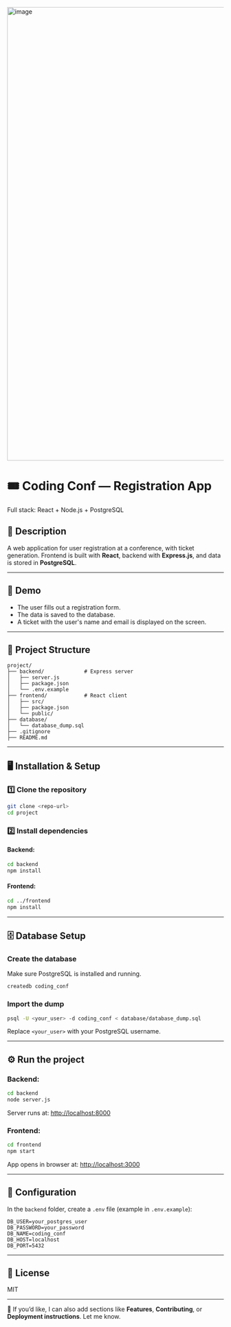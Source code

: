 <img width="1440" height="1056" alt="image" src="https://github.com/user-attachments/assets/c2ab7803-fe00-46eb-bd78-c0e88e90368b" />


# 🎟️ Coding Conf — Registration App

Full stack: React + Node.js + PostgreSQL

## 📄 Description

A web application for user registration at a conference, with ticket generation.
Frontend is built with **React**, backend with **Express.js**, and data is stored in **PostgreSQL**.

---

## 🚀 Demo

* The user fills out a registration form.
* The data is saved to the database.
* A ticket with the user's name and email is displayed on the screen.

---

## 📁 Project Structure

```
project/
├── backend/             # Express server
│   ├── server.js
│   ├── package.json
│   └── .env.example
├── frontend/            # React client
│   ├── src/
│   ├── package.json
│   └── public/
├── database/
│   └── database_dump.sql
├── .gitignore
├── README.md
```

---

## 🖥️ Installation & Setup

### 1️⃣ Clone the repository

```bash
git clone <repo-url>
cd project
```

### 2️⃣ Install dependencies

#### Backend:

```bash
cd backend
npm install
```

#### Frontend:

```bash
cd ../frontend
npm install
```

---

## 🗄️ Database Setup

### Create the database

Make sure PostgreSQL is installed and running.

```bash
createdb coding_conf
```

### Import the dump

```bash
psql -U <your_user> -d coding_conf < database/database_dump.sql
```

Replace `<your_user>` with your PostgreSQL username.

---

## ⚙️ Run the project

### Backend:

```bash
cd backend
node server.js
```

Server runs at:
[http://localhost:8000](http://localhost:8000)

### Frontend:

```bash
cd frontend
npm start
```

App opens in browser at:
[http://localhost:3000](http://localhost:3000)

---

## 📝 Configuration

In the `backend` folder, create a `.env` file (example in `.env.example`):

```
DB_USER=your_postgres_user
DB_PASSWORD=your_password
DB_NAME=coding_conf
DB_HOST=localhost
DB_PORT=5432
```

---

## 📄 License

MIT

---

🎯 If you’d like, I can also add sections like **Features**, **Contributing**, or **Deployment instructions**. Let me know.
